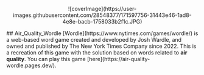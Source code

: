 <p align="center">
![coverImage](https://user-images.githubusercontent.com/28548377/171597756-31443e46-1ad8-4e8e-bacb-1758033b2f1c.JPG)
</p>
## Air_Quality_Wordle
[Wordle](https://www.nytimes.com/games/wordle/) is a web-based word game created and developed by Josh Wardle, and owned and published by The New York Times Company since 2022.
This is a recreation of this game with the solution based on words related to <strong>air quality</strong>. You can play this game [here](https://air-quality-wordle.pages.dev/).

